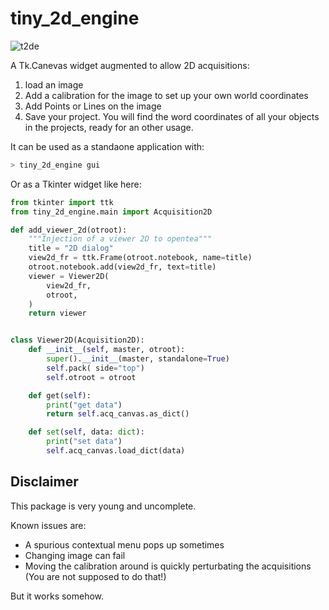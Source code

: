 # tiny_2d_engine


![t2de](./td2e.png)

A Tk.Canevas widget augmented to allow 2D acquisitions:

1. load an image
2. Add a calibration for the image to set up your own world coordinates
3. Add Points or Lines on the image
4. Save your project. You will find the word coordinates of all your objects in the projects, ready for an other usage.

It can be used as a standaone application with:

```bash
> tiny_2d_engine gui
```

Or as a Tkinter widget like here:


```python
from tkinter import ttk
from tiny_2d_engine.main import Acquisition2D

def add_viewer_2d(otroot):
    """Injection of a viewer 2D to opentea"""
    title = "2D dialog"
    view2d_fr = ttk.Frame(otroot.notebook, name=title)
    otroot.notebook.add(view2d_fr, text=title)
    viewer = Viewer2D(
        view2d_fr,
        otroot,
    )
    return viewer


class Viewer2D(Acquisition2D):
    def __init__(self, master, otroot):
        super().__init__(master, standalone=True)
        self.pack( side="top")
        self.otroot = otroot

    def get(self):
        print("get data")
        return self.acq_canvas.as_dict()

    def set(self, data: dict):
        print("set data")
        self.acq_canvas.load_dict(data)
```

## Disclaimer

This package is very young and uncomplete.

Known issues are:

- A spurious contextual menu pops up sometimes
- Changing image can fail
- Moving the calibration around is quickly perturbating the acquisitions (You are not supposed to do that!)

But it works somehow. 